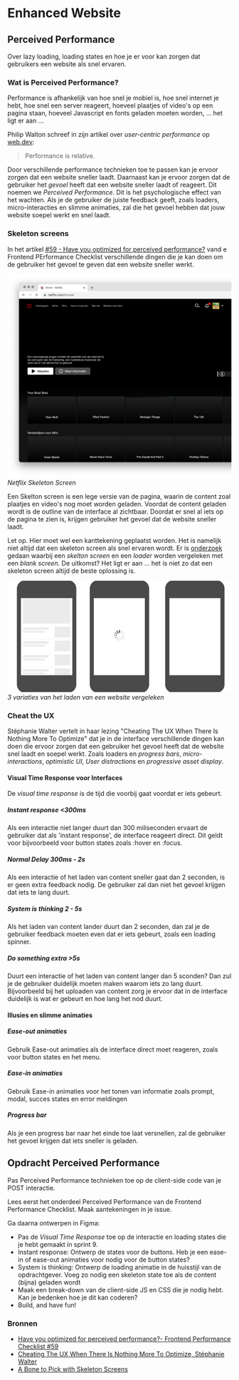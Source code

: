# Enhanced Website

## Perceived Performance 
Over lazy loading, loading states en hoe je er voor kan zorgen dat gebruikers een website als snel ervaren.

### Wat is Perceived Performance?

Performance is afhankelijk van hoe snel je mobiel is, hoe snel internet je hebt, hoe snel een server reageert, hoeveel plaatjes of video's op een pagina staan, hoeveel Javascript en fonts geladen moeten worden, ... het ligt er aan ...

Philip Walton schreef in zijn artikel over _user-centric performance_ op [web.dev](https://web.dev/articles/user-centric-performance-metrics):

> Performance is relative.

Door verschillende performance technieken toe te passen kan je ervoor zorgen dat een website sneller laadt. Daarnaast kan je ervoor zorgen dat de gebruiker het *gevoel* heeft dat een website sneller laadt of reageert. Dit noemen we _Perceived Performance_. Dit is het psychologische effect van het wachten. Als je de gebruiker de juiste feedback geeft, zoals loaders, micro-interacties en slimme animaties, zal die het gevoel hebben dat jouw website soepel werkt en snel laadt.


### Skeleton screens
In het artikel [#59 - Have you optimized for perceived performance?](https://www.smashingmagazine.com/2021/01/front-end-performance-2021-free-pdf-checklist/#59) vand e Frontend PErformance Checklist verschillende dingen die je kan doen om de gebruiker het gevoel te geven dat een website sneller werkt. 

![Netflix Skeleton Screen](netflix-skeleton.png) 
*Netflix Skeleton Screen*

Een Skelton screen is een lege versie van de pagina, waarin de content zoal plaatjes en video's nog moet worden geladen. Voordat de content geladen wordt is de outline van de interface al zichtbaar. 
Doordat er snel al iets op de pagina te zien is, krijgen gebruiker het gevoel dat de website sneller laadt.

Let op. Hier moet wel een kanttekening geplaatst worden. Het is namelijk niet altijd dat een skeleton screen als snel ervaren wordt. Er is [onderzoek](https://www.viget.com/articles/a-bone-to-pick-with-skeleton-screens/) gedaan waarbij een _skelton screen_ en een _loader_ worden vergeleken met een _blank screen_. De uitkomst? Het ligt er aan ... het is niet zo dat een skeleton screen altijd de beste oplossing is.

![Netflix Skeleton Screen](test-all-three-variations.gif) 
*3 variaties van het laden van een website vergeleken*

### Cheat the UX
Stéphanie Walter vertelt in haar lezing "Cheating The UX When There Is Nothing More To Optimize" dat je in de interface verschillende dingen kan doen die ervoor zorgen dat een gebruiker het gevoel heeft dat de website snel laadt en soepel werkt. Zoals loaders en _progress bars_, _micro-interactions_, _optimistic UI_, _User distractions_ en _progressive asset display_.

#### Visual Time Response voor Interfaces
De _visual time response_ is de tijd die voorbij gaat voordat er iets gebeurt. 

##### Instant response <300ms
Als een interactie niet langer duurt dan 300 miliseconden ervaart de gebruiker dat als 'instant response', de interface reageert direct. Dit geldt voor bijvoorbeeld voor button states zoals :hover en :focus. 

##### Normal Delay 300ms - 2s
Als een interactie of het laden van content sneller gaat dan 2 seconden, is er geen extra feedback nodig. De gebruiker zal dan niet het gevoel krijgen dat iets te lang duurt.

##### System is thinking 2 - 5s
Als het laden van content lander duurt dan 2 seconden, dan zal je de gebruiker feedback moeten even dat er iets gebeurt, zoals een loading spinner.

##### Do something extra >5s
Duurt een interactie of het laden van content langer dan 5 sconden? Dan zul je de gebruiker duidelijk moeten maken waarom iets zo lang duurt. Bijvoorbeeld bij het uploaden van content zorg je ervoor dat in de interface duidelijk is wat er gebeurt en hoe lang het nod duurt.

#### Illusies en slimme animaties 

##### Ease-out animaties 
Gebruik Ease-out animaties als de interface direct moet reageren, zoals voor button states en het menu.

##### Ease-in animaties 
Gebruik Ease-in animaties voor het tonen van informatie zoals prompt, modal, succes states en error meldingen

##### Progress bar
Als je een progress bar naar het einde toe laat versnellen, zal de gebruiker het gevoel krijgen dat iets sneller is geladen. 

## Opdracht Perceived Performance
Pas Perceived Performance technieken toe op de client-side code van je POST interactie.

Lees eerst het onderdeel Perceived Performance van de Frontend Performance Checklist. Maak aantekeningen in je issue.

Ga daarna ontwerpen in Figma: 
- Pas de _Visual Time Response_ toe op de interactie en loading states die je hebt gemaakt in sprint 9. 
- Instant response: Ontwerp de states voor de buttons. Heb je een ease-in of ease-out animaties voor nodig voor de button states?
- System is thinking: Ontwerp de loading animatie in de huisstijl van de opdrachtgever. Voeg zo nodig een skeleton state toe als de content (bijna) geladen wordt
- Maak een break-down van de client-side JS en CSS die je nodig hebt. Kan je bedenken hoe je dit kan coderen? 
- Build, and have fun!

### Bronnen
- [Have you optimized for perceived performance?- Frontend Performance Checklist #59](https://www.smashingmagazine.com/2021/01/front-end-performance-2021-free-pdf-checklist/#59)
- [Cheating The UX When There Is Nothing More To Optimize, Stéphanie Walter](https://stephaniewalter.design/blog/cheating-ux-perceived-performance-and-user-experience/)
- [A Bone to Pick with Skeleton Screens](https://www.viget.com/articles/a-bone-to-pick-with-skeleton-screens/)
